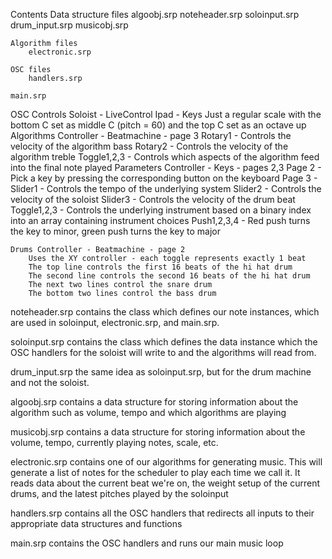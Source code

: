 Contents
	Data structure files
		algoobj.srp
        noteheader.srp
		soloinput.srp
		drum_input.srp
		musicobj.srp

	Algorithm files
		electronic.srp

    OSC files
        handlers.srp
	
    main.srp

OSC Controls
    Soloist - LiveControl Ipad - Keys
        Just a regular scale with the bottom C set as
        middle C (pitch = 60) and the top C set as an octave up
    Algorithms Controller - Beatmachine - page 3
        Rotary1 - Controls the velocity of the algorithm bass
        Rotary2 - Controls the velocity of the algorithm treble
        Toggle1,2,3 - Controls which aspects of the algorithm feed 
            into the final note played
    Parameters Controller - Keys - pages 2,3
        Page 2 - 
            Pick a key by pressing the corresponding button on the keyboard
        Page 3 - 
            Slider1 - Controls the tempo of the underlying system
            Slider2 - Controls the velocity of the soloist
            Slider3 - Controls the velocity of the drum beat
            Toggle1,2,3 - Controls the underlying instrument based on a binary
                index into an array containing instrument choices
            Push1,2,3,4 - Red push turns the key to minor, green push turns the 
                key to major
            
    Drums Controller - Beatmachine - page 2
        Uses the XY controller - each toggle represents exactly 1 beat
        The top line controls the first 16 beats of the hi hat drum
        The second line controls the second 16 beats of the hi hat drum
        The next two lines control the snare drum
        The bottom two lines control the bass drum

noteheader.srp 
    contains the class which defines our note instances, which are used in soloinput, electronic.srp, and main.srp.

soloinput.srp 
    contains the class which defines the data instance which the OSC handlers for the soloist will write to and the algorithms will read from.

drum_input.srp 
    the same idea as soloinput.srp, but for the drum machine and not the soloist.

algoobj.srp
    contains a data structure for storing information about the algorithm such as volume, tempo and which algorithms are playing
   
musicobj.srp 
    contains a data structure for storing information about the volume, tempo, currently playing notes, scale, etc.

electronic.srp 
    contains one of our algorithms for generating music. This will generate a list of notes for the scheduler to play each time we call it. It reads data about the current beat we're on, the weight setup of the current drums, and the latest pitches played by the soloinput

handlers.srp
    contains all the OSC handlers that redirects all inputs to their appropriate data structures and functions
    
main.srp 
    contains the OSC handlers and runs our main music loop